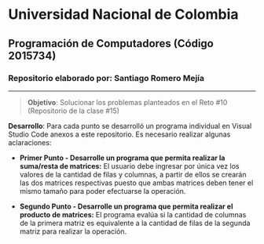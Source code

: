 # **Universidad Nacional de Colombia**
## **Programación de Computadores (Código 2015734)**
### **Repositorio elaborado por:** Santiago Romero Mejía
___

>**Objetivo**: Solucionar los problemas planteados en el Reto #10 (Repositorio de la clase #15)

**Desarrollo**: Para cada punto se desarrolló un programa individual en Visual Studio Code anexos a este repositorio.
Es necesario realizar algunas aclaraciones:

+ **Primer Punto - Desarrolle un programa que permita realizar la suma/resta de matrices:** El usuario debe ingresar por única vez los valores de la cantidad de filas y columnas, a partir de ellos se crearán las dos matrices respectivas puesto que ambas matrices deben tener el mismo tamaño para poder efectuarse la operación.
  
+ **Segundo Punto - Desarrolle un programa que permita realizar el producto de matrices:** El programa evalúa si la cantidad de columnas de la primera matriz es equivalente a la cantidad de filas de la segunda matriz para realizar la operación.

